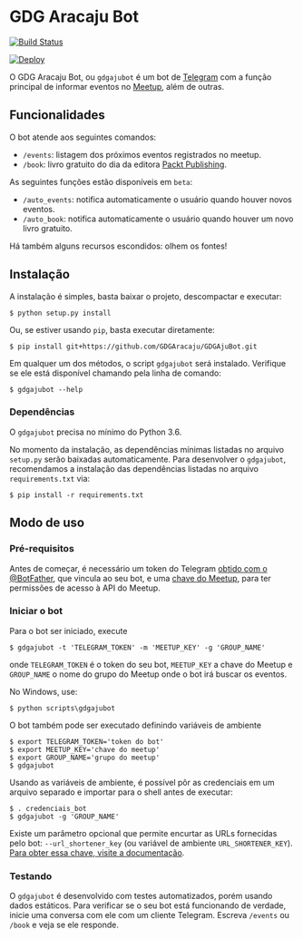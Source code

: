# GDG Aracaju Bot

[![Build Status](https://travis-ci.org/GDGAracaju/GDGAjuBot.svg?branch=master)](https://travis-ci.org/GDGAracaju/GDGAjuBot)

[![Deploy](https://www.herokucdn.com/deploy/button.svg)](https://heroku.com/deploy)

O GDG Aracaju Bot, ou `gdgajubot` é um bot de [Telegram](https://telegram.me/) com a função
principal de informar eventos no [Meetup](http://www.meetup.com/), além de outras.

## Funcionalidades

O bot atende aos seguintes comandos:

- `/events`: listagem dos próximos eventos registrados no meetup.
- `/book`: livro gratuito do dia da editora [Packt Publishing](https://www.packtpub.com/).

As seguintes funções estão disponíveis em `beta`:

- `/auto_events`: notifica automaticamente o usuário quando houver novos eventos.
- `/auto_book`: notifica automaticamente o usuário quando houver um novo livro gratuito.

Há também alguns recursos escondidos: olhem os fontes!

## Instalação

A instalação é simples, basta baixar o projeto, descompactar e executar:

    $ python setup.py install

Ou, se estiver usando `pip`, basta executar diretamente:

    $ pip install git+https://github.com/GDGAracaju/GDGAjuBot.git

Em qualquer um dos métodos, o script `gdgajubot` será instalado. Verifique se ele está disponível
chamando pela linha de comando:

    $ gdgajubot --help

### Dependências

O `gdgajubot` precisa no mínimo do Python 3.6.

No momento da instalação, as dependências mínimas listadas no arquivo `setup.py` serão baixadas
automaticamente. Para desenvolver o `gdgajubot`, recomendamos a instalação das dependências listadas
no arquivo `requirements.txt` via:

    $ pip install -r requirements.txt

## Modo de uso

### Pré-requisitos

Antes de começar, é necessário um token do Telegram [obtido com o @BotFather](https://core.telegram.org/bots#6-botfather),
que vincula ao seu bot, e uma [chave do Meetup](https://secure.meetup.com/pt-BR/meetup_api/key/),
para ter permissões de acesso à API do Meetup.

### Iniciar o bot

Para o bot ser iniciado, execute

    $ gdgajubot -t 'TELEGRAM_TOKEN' -m 'MEETUP_KEY' -g 'GROUP_NAME'

onde `TELEGRAM_TOKEN` é o token do seu bot, `MEETUP_KEY` a chave do Meetup e `GROUP_NAME` o nome do
grupo do Meetup onde o bot irá buscar os eventos.

No Windows, use:

    $ python scripts\gdgajubot

O bot também pode ser executado definindo variáveis de ambiente

    $ export TELEGRAM_TOKEN='token do bot'
    $ export MEETUP_KEY='chave do meetup'
    $ export GROUP_NAME='grupo do meetup'
    $ gdgajubot

Usando as variáveis de ambiente, é possível pôr as credenciais em um arquivo separado e importar
para o shell antes de executar:

    $ . credenciais_bot
    $ gdgajubot -g 'GROUP_NAME'

Existe um parâmetro opcional que permite encurtar as URLs fornecidas pelo bot: `--url_shortener_key` (ou variável de ambiente `URL_SHORTENER_KEY`). [Para obter essa chave, visite a documentação](https://developers.google.com/url-shortener/v1/getting_started).

### Testando

O `gdgajubot` é desenvolvido com testes automatizados, porém usando dados estáticos. Para verificar
se o seu bot está funcionando de verdade, inicie uma conversa com ele com um cliente Telegram.
Escreva `/events` ou `/book` e veja se ele responde.
